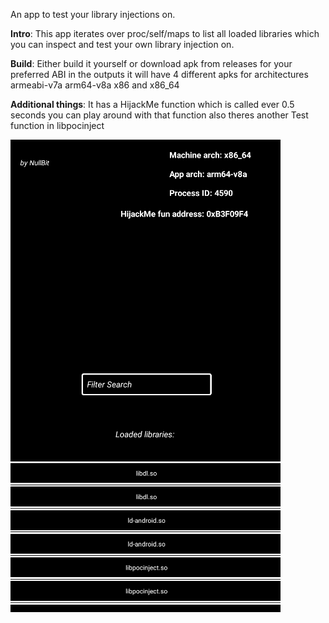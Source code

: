 An app to test your library injections on.

**Intro**:
This app iterates over proc/self/maps to list all loaded libraries which you can inspect and test your own
library injection on.

**Build**:
Either build it yourself or download apk from releases for your preferred ABI
in the outputs it will have 4 different apks for architectures armeabi-v7a arm64-v8a x86 and x86_64


**Additional things**: It has a HijackMe function which is called ever 0.5 seconds you can play around with that function also theres another
Test function in libpocinject

![Preview](showcase.png)
